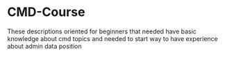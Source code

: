 # CMD-Course
These descriptions oriented for beginners that needed have basic knowledge about cmd topics and needed to start way to have experience about admin data position
